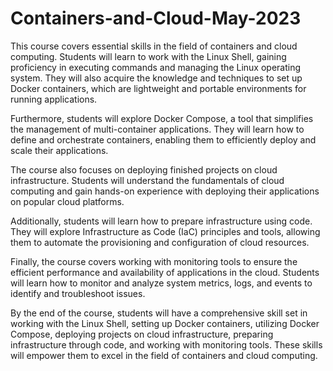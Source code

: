 # Containers-and-Cloud-May-2023

This course covers essential skills in the field of containers and cloud computing. Students will learn to work with the Linux Shell, gaining proficiency in executing commands and managing the Linux operating system. They will also acquire the knowledge and techniques to set up Docker containers, which are lightweight and portable environments for running applications.

Furthermore, students will explore Docker Compose, a tool that simplifies the management of multi-container applications. They will learn how to define and orchestrate containers, enabling them to efficiently deploy and scale their applications.

The course also focuses on deploying finished projects on cloud infrastructure. Students will understand the fundamentals of cloud computing and gain hands-on experience with deploying their applications on popular cloud platforms.

Additionally, students will learn how to prepare infrastructure using code. They will explore Infrastructure as Code (IaC) principles and tools, allowing them to automate the provisioning and configuration of cloud resources.

Finally, the course covers working with monitoring tools to ensure the efficient performance and availability of applications in the cloud. Students will learn how to monitor and analyze system metrics, logs, and events to identify and troubleshoot issues.

By the end of the course, students will have a comprehensive skill set in working with the Linux Shell, setting up Docker containers, utilizing Docker Compose, deploying projects on cloud infrastructure, preparing infrastructure through code, and working with monitoring tools. These skills will empower them to excel in the field of containers and cloud computing.
